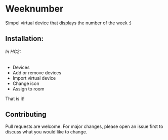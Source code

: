 # Weeknumber

Simpel virtual device that displays the number of the week :)

## Installation:
###### In HC2:
- Devices
- Add or remove devices
- Import virtual device
- Change icon
- Assign to room

That is it!

## Contributing
Pull requests are welcome. For major changes, please open an issue first to discuss what you would like to change.
